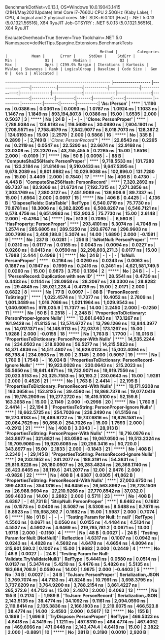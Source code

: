 
BenchmarkDotNet=v0.13.1, OS=Windows 10.0.19043.1415 (21H1/May2021Update)
Intel Core i7-7660U CPU 2.50GHz (Kaby Lake), 1 CPU, 4 logical and 2 physical cores
.NET SDK=6.0.101
  [Host]     : .NET 5.0.13 (5.0.1321.56516), X64 RyuJIT
  Job-GTSYRY : .NET 5.0.13 (5.0.1321.56516), X64 RyuJIT

EvaluateOverhead=True  Server=True  Toolchain=.NET 5.0  
Namespace=dotNetTips.Spargine.Extensions.BenchmarkTests  

                                               Method |         Categories |           Mean |       Error |      StdDev |     StdErr |            Min |             Q1 |         Median |             Q3 |            Max |             Op/s | CI99.9% Margin | Iterations | Kurtosis | MValue | Skewness | Rank | LogicalGroup | Baseline | Code Size |  Gen 0 |  Gen 1 | Allocated |
----------------------------------------------------- |------------------- |---------------:|------------:|------------:|-----------:|---------------:|---------------:|---------------:|---------------:|---------------:|-----------------:|---------------:|-----------:|---------:|-------:|---------:|-----:|------------- |--------- |----------:|-------:|-------:|----------:|
                                        **'As: IPerson'** |                   **** |      **1.1196 ns** |   **0.0386 ns** |   **0.0361 ns** |  **0.0093 ns** |      **1.0787 ns** |      **1.0924 ns** |      **1.1033 ns** |      **1.1467 ns** |      **1.1849 ns** |    **893,194,807.8** |      **0.0386 ns** |      **15.00** |   **1.6535** |  **2.000** |   **0.5037** |    **3** |            ***** |       **No** |      **24 B** |      **-** |      **-** |         **-** |
                                **'Clone: PersonProper'** |                   **** |  **7,788.9384 ns** | **124.6193 ns** | **116.5689 ns** | **30.0980 ns** |  **7,604.1901 ns** |  **7,708.5571 ns** |  **7,758.4579 ns** |  **7,842.9077 ns** |  **8,018.7073 ns** |        **128,387.2** |    **124.6193 ns** |      **15.00** |   **2.2579** |  **2.000** |   **0.5866** |   **16** |            ***** |       **No** |     **335 B** | **0.2899** |      **-** |   **2,749 B** |
                               **'Clone: PersonRecord*'** |                   **** |     **22.8543 ns** |   **0.2265 ns** |   **0.2119 ns** |  **0.0547 ns** |     **22.5290 ns** |     **22.6674 ns** |     **22.9168 ns** |     **23.0309 ns** |     **23.2370 ns** |     **43,755,455.5** |      **0.2265 ns** |      **15.00** |   **1.6516** |  **2.000** |  **-0.0109** |    **7** |            ***** |       **No** |      **50 B** | **0.0098** |      **-** |      **88 B** |
                    **'ComputeSha256Hash: PersonProper'** |                   **** |  **9,718.5533 ns** | **131.7280 ns** | **123.2184 ns** | **31.8149 ns** |  **9,510.0433 ns** |  **9,647.5395 ns** |  **9,678.2089 ns** |  **9,801.9882 ns** | **10,029.9088 ns** |        **102,896.0** |    **131.7280 ns** |      **15.00** |   **3.4409** |  **2.000** |   **0.7840** |   **17** |            ***** |       **No** |     **406 B** | **0.4730** |      **-** |   **4,443 B** |
                    **'ComputeSha256Hash: PersonRecord'** |                   **** |  **7,320.2892 ns** |  **89.7337 ns** |  **83.9369 ns** | **21.6724 ns** |  **7,192.7315 ns** |  **7,271.3856 ns** |  **7,303.1769 ns** |  **7,380.3127 ns** |  **7,451.9089 ns** |        **136,606.6** |     **89.7337 ns** |      **15.00** |   **1.6564** |  **2.000** |   **0.0697** |   **15** |            ***** |       **No** |     **406 B** | **0.4425** |      **-** |   **4,136 B** |
                           **'DisposeFields: DataTable'** |            **RefType** |  **6,540.0719 ns** |  **75.7730 ns** |  **70.8781 ns** | **18.3006 ns** |  **6,382.8205 ns** |  **6,508.8287 ns** |  **6,546.7121 ns** |  **6,578.4756 ns** |  **6,651.9863 ns** |        **152,903.5** |     **75.7730 ns** |      **15.00** |   **2.6148** |  **2.000** |  **-0.4764** |   **14** |            ***** |       **No** |     **513 B** | **0.7095** |      **-** |   **6,560 B** |
                          **'HasProperty: PersonProper'** |                   **** |    **293.4101 ns** |   **5.3074 ns** |   **4.7048 ns** |  **1.2574 ns** |    **285.6805 ns** |    **289.5250 ns** |    **293.6767 ns** |    **296.9603 ns** |    **300.7998 ns** |      **3,408,198.8** |      **5.3074 ns** |      **14.00** |   **1.6890** |  **2.000** |  **-0.1591** |    **9** |            ***** |       **No** |     **237 B** | **0.0281** |      **-** |     **256 B** |
                            **'IsNotNull: PersonProper'** |                   **** |      **0.0310 ns** |   **0.0177 ns** |   **0.0165 ns** |  **0.0043 ns** |      **0.0094 ns** |      **0.0227 ns** |      **0.0260 ns** |      **0.0413 ns** |      **0.0590 ns** | **32,298,893,271.3** |      **0.0177 ns** |      **15.00** |   **1.7988** |  **2.444** |   **0.4989** |    **1** |            ***** |       **No** |      **24 B** |      **-** |      **-** |         **-** |
                               **'IsNull: PersonProper'** |                   **** |      **0.2164 ns** |   **0.0260 ns** |   **0.0243 ns** |  **0.0063 ns** |      **0.1887 ns** |      **0.1947 ns** |      **0.1999 ns** |      **0.2416 ns** |      **0.2461 ns** |  **4,621,581,749.5** |      **0.0260 ns** |      **15.00** |   **0.9873** |  **3.750** |   **0.1394** |    **2** |            ***** |       **No** |      **24 B** |      **-** |      **-** |         **-** |
              **'PersonRecord: Duplication with new ID'** |                   **** |     **28.5541 ns** |   **0.4739 ns** |   **0.4433 ns** |  **0.1144 ns** |     **28.0958 ns** |     **28.2067 ns** |     **28.3300 ns** |     **28.8282 ns** |     **29.4845 ns** |     **35,021,228.4** |      **0.4739 ns** |      **15.00** |   **2.0171** |  **2.000** |   **0.6822** |    **8** |            ***** |       **No** |      **77 B** | **0.0097** |      **-** |      **88 B** |
                           **'PersonRecord: ToString()'** |                   **** |  **1,022.4574 ns** |  **11.7377 ns** |  **10.4052 ns** |  **2.7809 ns** |  **1,001.3489 ns** |  **1,016.7086 ns** |  **1,021.1964 ns** |  **1,029.9543 ns** |  **1,040.6061 ns** |        **978,035.9** |     **11.7377 ns** |      **14.00** |   **2.2450** |  **2.000** |  **-0.1250** |   **11** |            ***** |       **No** |      **50 B** | **0.2518** |      **-** |   **2,248 B** |
  **'PropertiesToDictionary: PersonProper-Ignore Nulls'** |                   **** | **13,881.6483 ns** | **173.1267 ns** | **161.9429 ns** | **41.8135 ns** | **13,574.6727 ns** | **13,796.1266 ns** | **13,844.3977 ns** | **14,017.1371 ns** | **14,148.9113 ns** |         **72,037.6** |    **173.1267 ns** |      **15.00** |   **1.9288** |  **2.000** |  **-0.0155** |   **18** |            ***** |       **No** |   **1,763 B** | **1.7700** |      **-** |  **16,016 B** |
    **'PropertiesToDictionary: PersonProper-With Nulls'** |                   **** | **14,535.2244 ns** | **234.0503 ns** | **218.9308 ns** | **56.5277 ns** | **14,215.5823 ns** | **14,371.4836 ns** | **14,511.4807 ns** | **14,629.0123 ns** | **15,002.4094 ns** |         **68,798.4** |    **234.0503 ns** |      **15.00** |   **2.3145** |  **2.000** |   **0.5057** |   **19** |            ***** |       **No** |   **1,760 B** | **1.7548** |      **-** |  **16,024 B** |
  **'PropertiesToDictionary: PersonRecord-Ignore Nulls'** |                   **** | **19,923.0028 ns** | **230.0643 ns** | **215.2023 ns** | **55.5650 ns** | **19,641.4871 ns** | **19,732.9071 ns** | **19,919.7556 ns** | **20,023.5153 ns** | **20,325.7553 ns** |         **50,193.2** |    **230.0643 ns** |      **15.00** |   **1.9281** |  **2.000** |   **0.4526** |   **21** |            ***** |       **No** |   **1,763 B** | **2.4414** |      **-** |  **22,195 B** |
    **'PropertiesToDictionary: PersonRecord-With Nulls'** |                   **** | **19,171.9208 ns** | **163.3658 ns** | **152.8125 ns** | **39.4560 ns** | **18,868.7378 ns** | **19,077.0416 ns** | **19,176.2909 ns** | **19,277.2720 ns** | **19,416.5100 ns** |         **52,159.6** |    **163.3658 ns** |      **15.00** |   **2.1149** |  **2.000** |  **-0.2998** |   **20** |            ***** |       **No** |   **1,760 B** | **2.4414** |      **-** |  **22,194 B** |
      **'PropertiesToString: PersonProper-Ignore Nulls'** |                   **** | **19,662.5725 ns** | **254.7026 ns** | **238.2490 ns** | **61.5156 ns** | **19,270.9183 ns** | **19,469.9722 ns** | **19,737.6816 ns** | **19,826.1581 ns** | **20,064.7629 ns** |         **50,858.0** |    **254.7026 ns** |      **15.00** |   **1.7593** |  **2.000** |  **-0.2912** |   **21** |            ***** |       **No** |     **408 B** | **3.2043** |      **-** |  **28,913 B** |
        **'PropertiesToString: PersonProper-With Nulls'** |                   **** | **19,716.0876 ns** | **343.8977 ns** | **321.6821 ns** | **83.0580 ns** | **19,067.0593 ns** | **19,513.2324 ns** | **19,709.9060 ns** | **19,920.6085 ns** | **20,256.3416 ns** |         **50,720.0** |    **343.8977 ns** |      **15.00** |   **2.1833** |  **2.000** |  **-0.1843** |   **21** |            ***** |       **No** |     **408 B** | **3.2349** |      **-** |  **29,145 B** |
      **'PropertiesToString: PersonRecord-Ignore Nulls'** |                   **** | **26,233.1952 ns** | **241.2077 ns** | **188.3191 ns** | **54.3631 ns** | **25,816.8228 ns** | **26,180.0507 ns** | **26,283.4824 ns** | **26,368.1740 ns** | **26,423.6465 ns** |         **38,119.6** |    **241.2077 ns** |      **12.00** |   **2.6476** |  **2.000** |  **-0.9826** |   **22** |            ***** |       **No** |     **408 B** | **4.6387** | **0.0305** |  **41,862 B** |
        **'PropertiesToString: PersonRecord-With Nulls'** |                   **** | **27,003.6750 ns** | **399.4833 ns** | **354.1316 ns** | **94.6456 ns** | **26,563.8992 ns** | **26,728.1509 ns** | **26,988.9694 ns** | **27,210.9268 ns** | **27,770.8542 ns** |         **37,032.0** |    **399.4833 ns** |      **14.00** |   **2.2882** |  **2.000** |   **0.5711** |   **23** |            ***** |       **No** |     **408 B** | **4.6387** |      **-** |  **41,731 B** |
                            **'StripNull: PersonProper'** |                   **** |      **8.6462 ns** |   **0.1682 ns** |   **0.1573 ns** |  **0.0406 ns** |      **8.5087 ns** |      **8.5308 ns** |      **8.5488 ns** |      **8.7876 ns** |      **8.8923 ns** |    **115,658,392.7** |      **0.1682 ns** |      **15.00** |   **1.5987** |  **2.000** |   **0.7074** |    **6** |            ***** |       **No** |      **91 B** |      **-** |      **-** |         **-** |
                    **'Testing Param for Null: != null'** |            **RefType** |      **4.5503 ns** |   **0.0671 ns** |   **0.0560 ns** |  **0.0155 ns** |      **4.4484 ns** |      **4.5134 ns** |      **4.5537 ns** |      **4.5902 ns** |      **4.6469 ns** |    **219,765,781.2** |      **0.0671 ns** |      **13.00** |   **1.9718** |  **2.000** |  **-0.1150** |    **4** |            ***** |       **No** |      **48 B** | **0.0027** |      **-** |      **24 B** |
                  **'Testing Param for Null: [NotNull]'** |         **Reflection** |      **4.6317 ns** |   **0.1007 ns** |   **0.0942 ns** |  **0.0243 ns** |      **4.4928 ns** |      **4.5692 ns** |      **4.6478 ns** |      **4.6654 ns** |      **4.8094 ns** |    **215,901,590.2** |      **0.1007 ns** |      **15.00** |   **1.9682** |  **2.000** |   **0.2449** |    **4** |            ***** |       **No** |      **48 B** | **0.0027** |      **-** |      **24 B** |
 **'Testing Param for Null: Validate.TryValidateNull()'** |            **RefType** |      **5.4441 ns** |   **0.0580 ns** |   **0.0514 ns** |  **0.0137 ns** |      **5.3474 ns** |      **5.4210 ns** |      **5.4476 ns** |      **5.4826 ns** |      **5.5135 ns** |    **183,684,708.9** |      **0.0580 ns** |      **14.00** |   **1.9875** |  **2.000** |  **-0.4403** |    **5** |            ***** |       **No** |      **74 B** | **0.0027** |      **-** |      **24 B** |
                               **'ToJson: PersonProper'** | **Serialization,JSON** |  **3,769.7074 ns** |  **44.7133 ns** |  **41.8248 ns** | **10.7991 ns** |  **3,698.3795 ns** |  **3,737.6209 ns** |  **3,764.9200 ns** |  **3,788.2154 ns** |  **3,861.4227 ns** |        **265,272.6** |     **44.7133 ns** |      **15.00** |   **2.4870** |  **2.000** |   **0.4063** |   **13** |            ***** |       **No** |     **155 B** | **0.2174** |      **-** |   **1,989 B** |
                               **'ToJson: PersonRecord'** | **Serialization,JSON** |  **2,143.5135 ns** |  **38.4774 ns** |  **34.1092 ns** |  **9.1161 ns** |  **2,094.0590 ns** |  **2,119.8414 ns** |  **2,135.3836 ns** |  **2,166.1803 ns** |  **2,219.6075 ns** |        **466,523.8** |     **38.4774 ns** |      **14.00** |   **2.4593** |  **2.000** |   **0.5617** |   **12** |            ***** |       **No** |     **155 B** | **0.1869** |      **-** |   **1,696 B** |
                           **'TryDispose: PersonProper'** |            **RefType** |    **466.5323 ns** |   **4.6418 ns** |   **4.3419 ns** |  **1.1211 ns** |    **457.8310 ns** |    **464.4774 ns** |    **467.4052 ns** |    **469.6966 ns** |    **471.0448 ns** |      **2,143,474.4** |      **4.6418 ns** |      **15.00** |   **2.3822** |  **2.000** |  **-0.8891** |   **10** |            ***** |       **No** |     **281 B** | **0.3190** | **0.0010** |   **2,920 B** |
